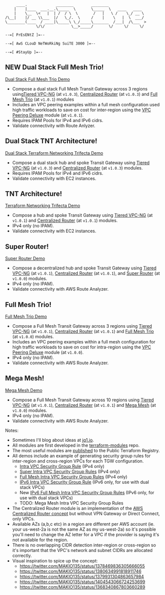 ```
     ____.             ________        ________
    |    |____  ___.__.\_____  \       \_____  \   ____   ____
    |    \__  \<   |  | /  / \  \       /   |   \ /    \_/ __ \
/\__|    |/ __ \\___  |/   \_/.  \     /    |    \   |  \  ___/
\________(____  / ____|\_____\ \_/_____\_______  /___|  /\___  >
              \/\/            \__>_____/       \/     \/     \/

--=[ PrEsENtZ ]=--

--=[ AwS CLouD NeTWoRkiNg SuiTE 3000 ]=--

--=[ #StayUp ]=--
```
## NEW Dual Stack Full Mesh Trio!
[Dual Stack Full Mesh Trio Demo](https://github.com/JudeQuintana/terraform-main/tree/main/dual_stack_full_mesh_trio_demo/README.md)
 - Compose a dual stack Full Mesh Transit Gateway across 3 regions using[Tiered VPC-NG](https://github.com/JudeQuintana/terraform-aws-tiered-vpc-ng/tree/v1.0.3) (at `v1.0.3`), [Centralized Router](https://github.com/JudeQuintana/terraform-aws-centralized-router/tree/v1.0.3) (at `v1.0.3`)  and [Full Mesh Trio](https://github.com/JudeQuintana/terraform-aws-full-mesh-trio/tree/v1.0.1) (at `v1.0.1`) modules
 - Includes an VPC peering examples within a full mesh configuration used high traffic workloads to save on cost for inter-region using the [VPC Peering Deluxe](https://github.com/JudeQuintana/terraform-aws-vpc-peering-deluxe/tree/v1.0.1) module (at `v1.0.1`).
 - Requires IPAM Pools for IPv4 and IPv6 cidrs.
 - Validate connectivity with Route Anlyzer.

## Dual Stack TNT Architecture!
[Dual Stack Terraform Networking Trifecta Demo](https://github.com/JudeQuintana/terraform-main/tree/main/dual_stack_networking_trifecta_demo/README.md)
 - Compose a dual stack hub and spoke Transit Gateway using [Tiered VPC-NG](https://github.com/JudeQuintana/terraform-aws-tiered-vpc-ng/tree/v1.0.3) (at `v1.0.3`) and [Centralized Router](https://github.com/JudeQuintana/terraform-aws-centralized-router/tree/v1.0.3) (at `v1.0.3`) modules.
 - Requires IPAM Pools for IPv4 and IPv6 cidrs.
 - Validate connectivity with EC2 instances.

## TNT Architecture!
[Terraform Networking Trifecta Demo](https://github.com/JudeQuintana/terraform-main/tree/main/networking_trifecta_demo/README.md)
 - Compose a hub and spoke Transit Gateway using [Tiered VPC-NG](https://github.com/JudeQuintana/terraform-aws-tiered-vpc-ng/tree/v1.0.1) (at `v1.0.1`) and [Centralized Router](https://github.com/JudeQuintana/terraform-aws-centralized-router/tree/v1.0.1) (at `v1.0.1`) modules.
 - IPv4 only (no IPAM).
 - Validate connectivity with EC2 instances.

## Super Router!
[Super Router Demo](https://github.com/JudeQuintana/terraform-main/tree/main/super_router_demo/Readme.md)
 - Compose a decentralized hub and spoke Transit Gateway using [Tiered VPC-NG](https://github.com/JudeQuintana/terraform-aws-tiered-vpc-ng/tree/v1.0.1) (at `v1.0.1`), [Centralized Router](https://github.com/JudeQuintana/terraform-aws-centralized-router/tree/v1.0.1) (at `v1.0.1`), and [Super Router](https://github.com/JudeQuintana/terraform-aws-super-router/tree/v1.0.0) (at `v1.0.0`) modules.
 - IPv4 only (no IPAM).
 - Validate connectivity with AWS Route Analyzer.

## Full Mesh Trio!
[Full Mesh Trio Demo](https://github.com/JudeQuintana/terraform-main/tree/main/full_mesh_trio_demo/README.md)
 - Compose a Full Mesh Transit Gateway across 3 regions using [Tiered VPC-NG](https://github.com/JudeQuintana/terraform-aws-tiered-vpc-ng/v1.0.1) (at `v1.0.1`), [Centralized Router](https://github.com/JudeQuintana/terraform-aws-centralized-router/v1.0.1) (at `v1.0.1`) and [Full Mesh Trio](https://github.com/JudeQuintana/terraform-aws-full-mesh-trio/tree/v1.0.0) (at `v1.0.0`) modules.
 - Includes an VPC peering examples within a full mesh configuration for high traffic workloads to save on cost for intra-region using the [VPC Peering Deluxe](https://github.com/JudeQuintana/terraform-aws-vpc-peering-deluxe/tree/v1.0.0) module (at `v1.0.0`).
 - IPv4 only (no IPAM).
 - Validate connectivity with AWS Route Analyzer.

## Mega Mesh!
[Mega Mesh Demo](https://github.com/JudeQuintana/terraform-main/tree/main/mega_mesh_demo/README.md)
 - Compose a Full Mesh Transit Gateway across 10 regions using [Tiered VPC-NG](https://github.com/JudeQuintana/terraform-aws-tiered-vpc-ng/tree/v1.0.1) (at `v1.0.1`), [Centralized Router](https://github.com/JudeQuintana/terraform-aws-centralized-router/tree/v1.0.1) (at `v1.0.1`) and [Mega Mesh](https://github.com/JudeQuintana/terraform-aws-mega-mesh/tree/v1.0.0) (at `v1.0.0`) modules.
 - IPv4 only (no IPAM).
 - Validate connectivity with AWS Route Analyzer.

Notes:
- Sometimes I'll blog about ideas at [jq1.io](https://jq1.io).
- All modules are first developed in the [terraform-modules](https://github.com/JudeQuintana/terraform-modules) repo.
- The most useful modules are [published](https://registry.terraform.io/namespaces/JudeQuintana) to the Public Terraform Registry.
- All demos include an example of generating security group rules for inter-region and cross-region VPCs for each TGW configuration.
  - [Intra VPC Security Group Rule](https://github.com/JudeQuintana/terraform-aws-intra-vpc-security-group-rule) (IPv4 only)
  - [Super Intra VPC Security Group Rules](https://github.com/JudeQuintana/terraform-aws-super-intra-vpc-security-group-rules) (IPv4 only)
  - [Full Mesh Intra VPC Security Group Rules](https://github.com/JudeQuintana/terraform-aws-full-mesh-intra-vpc-security-group-rules) (IPv4 only)
  - [IPv6 Intra VPC Security Group Rule](https://github.com/JudeQuintana/terraform-aws-ipv6-intra-vpc-security-group-rule) (IPv6 only, for use with dual stack VPCs)
  - New [IPv6 Full Mesh Intra VPC Security Group Rules](https://github.com/JudeQuintana/terraform-aws-ipv6-full-mesh-intra-vpc-security-group-rules) (IPv6 only, for use with dual stack VPCs)
  - TODO: Mega Mesh Intra VPC Security Group Rules
- The Centralized Router module is an implementation of the [AWS Centralized Router concept](https://docs.aws.amazon.com/vpc/latest/tgw/transit-gateway-centralized-router.html) but without VPN Gateway or Direct Connect, only VPCs.
 - Available AZs (a,b,c etc) in a region are different per AWS account (ie. your us-west-2a is not the same AZ as my us-west-2a)
    so it's possible you'll need to change the AZ letter for a VPC if the provider is saying it's not available for the region.
- There is no overlapping CIDR detection inter-region or cross-region so it's important that the VPC's network and subnet CIDRs are allocated correctly.
- Visual inspiration to spice up the concept:
   - https://twitter.com/MAKIO135/status/1378469836305666055
   - https://twitter.com/MAKIO135/status/1380634991818911746
   - https://twitter.com/MAKIO135/status/1379931304863657984
   - https://twitter.com/MAKIO135/status/1404543066724253699
   - https://twitter.com/MAKIO135/status/1368340867803660289
